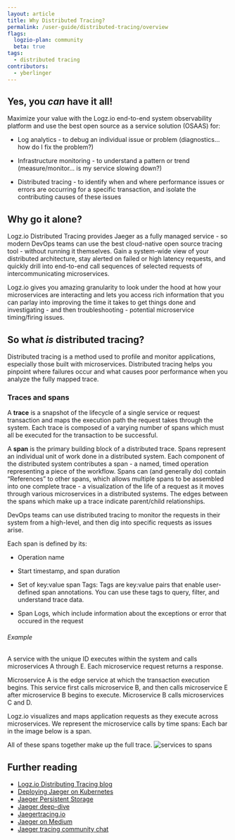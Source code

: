 ```yaml
---
layout: article
title: Why Distributed Tracing?
permalink: /user-guide/distributed-tracing/overview
flags:
  logzio-plan: community
  beta: true
tags:
  - distributed tracing
contributors:
  - yberlinger
---
```

## Yes, you _can_ have it all!

Maximize your value with the Logz.io end-to-end system observability platform and use the best open source as a service solution (OSAAS) for: 

* Log analytics - to debug an individual issue or problem (diagnostics... how do I fix the problem?)

* Infrastructure monitoring - to understand a pattern or trend (measure/monitor... is my service slowing down?)

* Distributed tracing - to identify when and where performance issues or errors are occurring for a specific transaction, and isolate the contributing causes of these issues

## Why go it alone? 

Logz.io Distributed Tracing provides Jaeger as a fully managed service - so modern DevOps teams can use the best cloud-native open source tracing tool - without running it themselves. Gain a system-wide view of your distributed architecture, stay alerted on failed or high latency requests, and quickly drill into end-to-end call sequences of selected requests of intercommunicating microservices. 

Logz.io gives you amazing granularity to look under the hood at how your microservices are interacting and lets you access rich information that you can parlay into improving the time it takes to get things done and investigating - and then troubleshooting - potential microservice timing/firing issues.

## So what _is_ distributed tracing?

Distributed tracing is a method used to profile and monitor applications, especially those built with microservices. Distributed tracing helps you pinpoint where failures occur and what causes poor performance when you analyze the fully mapped trace.

### Traces and spans
A **trace** is a snapshot of the lifecycle of a single service or request transaction and maps the execution path the request takes through the system. Each trace is composed of a varying number of spans which must all be executed for the transaction to be successful.  

A **span** is the primary building block of a distributed trace. Spans represent an individual unit of work done in a distributed system. Each component of the distributed system contributes a span - a named, timed operation representing a piece of the workflow. Spans can (and generally do) contain “References” to other spans, which allows multiple spans to be assembled into one complete trace - a visualization of the life of a request as it moves through various microservices in a distributed systems. The edges between the spans which make up a trace indicate parent/child relationships.

DevOps teams can use distributed tracing to monitor the requests in their system from a high-level, and then dig into specific requests as issues arise.

Each span is defined by its:

* Operation name

* Start timestamp, and span duration 

* Set of key:value span Tags: Tags are key:value pairs that enable user-defined span annotations. You can use these tags to query, filter, and understand trace data.  

* Span Logs, which include information about the exceptions or error that occured in the request

###### Example

A service with the unique ID executes within the system and calls microservices A through E. Each microservice request returns a response.

Microservice A is the edge service at which the transaction execution begins. 
This service first calls microservice B, and then calls microservice E after microservice B begins to execute.
Microservice B calls microservices C and D.   

Logz.io visualizes and maps application requests as they execute across microservices. We represent the microservice calls by time spans: Each bar in the image below is a span. 

All of these spans together make up the full trace. 
![services to spans](https://dytvr9ot2sszz.cloudfront.net/logz-docs/distributed-tracing/tracing_micro2spans.png)

## Further reading

* [Logz.io Distributing Tracing blog]()
* [Deploying Jaeger on Kubernetes](https://logz.io/blog/jaeger-kubernetes-best-practices/)
* [Jaeger Persistent Storage](https://logz.io/blog/jaeger-persistence/)
* [Jaeger deep-dive](https://www.youtube.com/watch?v=zb0fdU6c0KU)
* [Jaegertracing.io](https://www.jaegertracing.io/)
* [Jaeger on Medium](https://medium.com/jaegertracing) 
* [Jaeger tracing community chat](https://gitter.im/jaegertracing/Lobby)
